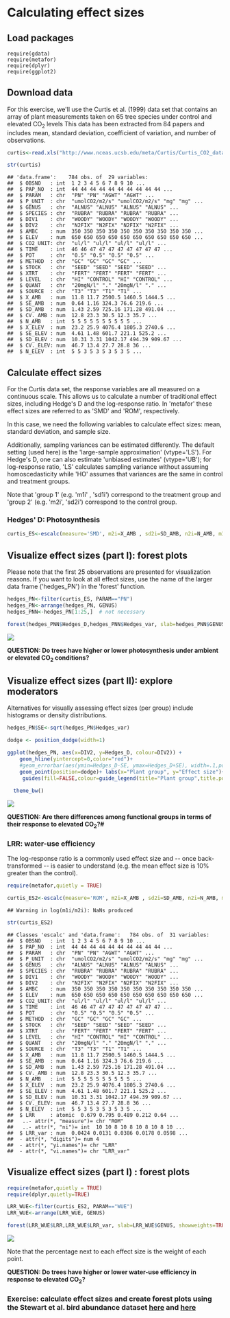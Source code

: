 Calculating effect sizes
================

Load packages
-------------

    require(gdata)
    require(metafor)
    require(dplyr)
    require(ggplot2)

Download data
-------------

For this exercise, we'll use the Curtis et al. (1999) data set that contains an array of plant measurements taken on 65 tree species under control and elevated CO<sub>2</sub> levels This data has been extracted from 84 papers and includes mean, standard deviation, coefficient of variation, and number of observations.

``` r
curtis<-read.xls("http://www.nceas.ucsb.edu/meta/Curtis/Curtis_CO2_database.xls",as.is=TRUE,verbose=FALSE,sheet=1)

str(curtis)
```

    ## 'data.frame':    784 obs. of  29 variables:
    ##  $ OBSNO   : int  1 2 3 4 5 6 7 8 9 10 ...
    ##  $ PAP_NO  : int  44 44 44 44 44 44 44 44 44 44 ...
    ##  $ PARAM   : chr  "PN" "PN" "AGWT" "AGWT" ...
    ##  $ P_UNIT  : chr  "umolCO2/m2/s" "umolCO2/m2/s" "mg" "mg" ...
    ##  $ GENUS   : chr  "ALNUS" "ALNUS" "ALNUS" "ALNUS" ...
    ##  $ SPECIES : chr  "RUBRA" "RUBRA" "RUBRA" "RUBRA" ...
    ##  $ DIV1    : chr  "WOODY" "WOODY" "WOODY" "WOODY" ...
    ##  $ DIV2    : chr  "N2FIX" "N2FIX" "N2FIX" "N2FIX" ...
    ##  $ AMBC    : num  350 350 350 350 350 350 350 350 350 350 ...
    ##  $ ELEV    : num  650 650 650 650 650 650 650 650 650 650 ...
    ##  $ CO2_UNIT: chr  "ul/l" "ul/l" "ul/l" "ul/l" ...
    ##  $ TIME    : int  46 46 47 47 47 47 47 47 47 47 ...
    ##  $ POT     : chr  "0.5" "0.5" "0.5" "0.5" ...
    ##  $ METHOD  : chr  "GC" "GC" "GC" "GC" ...
    ##  $ STOCK   : chr  "SEED" "SEED" "SEED" "SEED" ...
    ##  $ XTRT    : chr  "FERT" "FERT" "FERT" "FERT" ...
    ##  $ LEVEL   : chr  "HI" "CONTROL" "HI" "CONTROL" ...
    ##  $ QUANT   : chr  "20mgN/l" "." "20mgN/l" "." ...
    ##  $ SOURCE  : chr  "T3" "T3" "T1" "T1" ...
    ##  $ X_AMB   : num  11.8 11.7 2500.5 1460.5 1444.5 ...
    ##  $ SE_AMB  : num  0.64 1.16 324.3 76.6 219.6 ...
    ##  $ SD_AMB  : num  1.43 2.59 725.16 171.28 491.04 ...
    ##  $ CV._AMB : num  12.8 23.3 30.5 12.3 35.7 ...
    ##  $ N_AMB   : int  5 5 5 5 5 5 5 5 5 5 ...
    ##  $ X_ELEV  : num  23.2 25.9 4076.4 1805.3 2740.6 ...
    ##  $ SE_ELEV : num  4.61 1.48 601.7 221.1 525.2 ...
    ##  $ SD_ELEV : num  10.31 3.31 1042.17 494.39 909.67 ...
    ##  $ CV._ELEV: num  46.7 13.4 27.7 28.8 36 ...
    ##  $ N_ELEV  : int  5 5 3 5 3 5 3 5 3 5 ...

Calculate effect sizes
----------------------

For the Curtis data set, the response variables are all measured on a continuous scale. This allows us to calculate a number of traditional effect sizes, including Hedge's D and the log-response ratio. In 'metafor' these effect sizes are referred to as 'SMD' and 'ROM', respectively.

In this case, we need the following variables to calculate effect sizes: mean, standard deviation, and sample size.

Additionally, sampling variances can be estimated differently. The default setting (used here) is the 'large-sample approximation' (vtype='LS'). For Hedge's D, one can also estimate 'unbiased estimates' (vtype='UB'); for log-response ratio, 'LS' calculates sampling variance without assuming homoscedasticity while 'HO' assumes that variances are the same in control and treatment groups.

Note that 'group 1' (e.g. 'm1i' , 'sd1i') correspond to the treatment group and 'group 2' (e.g. 'm2i', 'sd2i') correspond to the control group.

### Hedges' D: Photosynthesis

``` r
curtis_ES<-escalc(measure='SMD', m2i=X_AMB , sd2i=SD_AMB, n2i=N_AMB, m1i=X_ELEV, sd1i=SD_ELEV, n1i=N_ELEV, vtype='LS',var.names=c("Hedges_D","Hedges_var"),data=curtis)
```

Visualize effect sizes (part I): forest plots
---------------------------------------------

Please note that the first 25 observations are presented for visualization reasons. If you want to look at all effect sizes,
use the name of the larger data frame ('hedges\_PN') in the 'forest' function.

``` r
hedges_PN<-filter(curtis_ES, PARAM=="PN")
hedges_PN<-arrange(hedges_PN, GENUS)
hedges_PNN<-hedges_PN[1:25,]  # not necessary

forest(hedges_PNN$Hedges_D,hedges_PNN$Hedges_var, slab=hedges_PNN$GENUS, showweights=FALSE)
```

![](Day1_files/figure-markdown_github-ascii_identifiers/forestplot-1.png)

**QUESTION: Do trees have higher or lower photosynthesis under ambient or elevated CO<sub>2</sub> conditions?**

Visualize effect sizes (part II): explore moderators
----------------------------------------------------

Alternatives for visually assessing effect sizes (per group) include histograms or density distributions.

``` r
hedges_PN$SE<-sqrt(hedges_PN$Hedges_var)

dodge <- position_dodge(width=1)

ggplot(hedges_PN, aes(x=DIV2, y=Hedges_D, colour=DIV2)) + 
    geom_hline(yintercept=0,color="red")+
    #geom_errorbar(aes(ymin=Hedges_D-SE, ymax=Hedges_D+SE), width=.1,position=dodge) +
    geom_point(position=dodge)+ labs(x="Plant group", y="Effect size")+
     guides(fill=FALSE,colour=guide_legend(title="Plant group",title.position = "top"))+
  
  theme_bw()
```

![](Day1_files/figure-markdown_github-ascii_identifiers/forestplott-1.png)

**QUESTION: Are there differences among functional groups in terms of their response to elevated CO<sub>2</sub>?\#**

### LRR: water-use efficiency

The log-response ratio is a commonly used effect size and -- once back-transformed -- is easier to understand (e.g. the mean effect size is 10% greater than the control).

``` r
require(metafor,quietly = TRUE)

curtis_ES2<-escalc(measure='ROM', m2i=X_AMB , sd2i=SD_AMB, n2i=N_AMB, m1i=X_ELEV, sd1i=SD_ELEV, n1i=N_ELEV, vtype='LS',var.names=c("LRR","LRR_var"),data=curtis)
```

    ## Warning in log(m1i/m2i): NaNs produced

``` r
str(curtis_ES2)
```

    ## Classes 'escalc' and 'data.frame':   784 obs. of  31 variables:
    ##  $ OBSNO   : int  1 2 3 4 5 6 7 8 9 10 ...
    ##  $ PAP_NO  : int  44 44 44 44 44 44 44 44 44 44 ...
    ##  $ PARAM   : chr  "PN" "PN" "AGWT" "AGWT" ...
    ##  $ P_UNIT  : chr  "umolCO2/m2/s" "umolCO2/m2/s" "mg" "mg" ...
    ##  $ GENUS   : chr  "ALNUS" "ALNUS" "ALNUS" "ALNUS" ...
    ##  $ SPECIES : chr  "RUBRA" "RUBRA" "RUBRA" "RUBRA" ...
    ##  $ DIV1    : chr  "WOODY" "WOODY" "WOODY" "WOODY" ...
    ##  $ DIV2    : chr  "N2FIX" "N2FIX" "N2FIX" "N2FIX" ...
    ##  $ AMBC    : num  350 350 350 350 350 350 350 350 350 350 ...
    ##  $ ELEV    : num  650 650 650 650 650 650 650 650 650 650 ...
    ##  $ CO2_UNIT: chr  "ul/l" "ul/l" "ul/l" "ul/l" ...
    ##  $ TIME    : int  46 46 47 47 47 47 47 47 47 47 ...
    ##  $ POT     : chr  "0.5" "0.5" "0.5" "0.5" ...
    ##  $ METHOD  : chr  "GC" "GC" "GC" "GC" ...
    ##  $ STOCK   : chr  "SEED" "SEED" "SEED" "SEED" ...
    ##  $ XTRT    : chr  "FERT" "FERT" "FERT" "FERT" ...
    ##  $ LEVEL   : chr  "HI" "CONTROL" "HI" "CONTROL" ...
    ##  $ QUANT   : chr  "20mgN/l" "." "20mgN/l" "." ...
    ##  $ SOURCE  : chr  "T3" "T3" "T1" "T1" ...
    ##  $ X_AMB   : num  11.8 11.7 2500.5 1460.5 1444.5 ...
    ##  $ SE_AMB  : num  0.64 1.16 324.3 76.6 219.6 ...
    ##  $ SD_AMB  : num  1.43 2.59 725.16 171.28 491.04 ...
    ##  $ CV._AMB : num  12.8 23.3 30.5 12.3 35.7 ...
    ##  $ N_AMB   : int  5 5 5 5 5 5 5 5 5 5 ...
    ##  $ X_ELEV  : num  23.2 25.9 4076.4 1805.3 2740.6 ...
    ##  $ SE_ELEV : num  4.61 1.48 601.7 221.1 525.2 ...
    ##  $ SD_ELEV : num  10.31 3.31 1042.17 494.39 909.67 ...
    ##  $ CV._ELEV: num  46.7 13.4 27.7 28.8 36 ...
    ##  $ N_ELEV  : int  5 5 3 5 3 5 3 5 3 5 ...
    ##  $ LRR     : atomic  0.679 0.795 0.489 0.212 0.64 ...
    ##   ..- attr(*, "measure")= chr "ROM"
    ##   ..- attr(*, "ni")= int  10 10 8 10 8 10 8 10 8 10 ...
    ##  $ LRR_var : num  0.0424 0.0131 0.0386 0.0178 0.0598 ...
    ##  - attr(*, "digits")= num 4
    ##  - attr(*, "yi.names")= chr "LRR"
    ##  - attr(*, "vi.names")= chr "LRR_var"

Visualize effect sizes (part I) : forest plots
----------------------------------------------

``` r
require(metafor,quietly = TRUE)
require(dplyr,quietly=TRUE)

LRR_WUE<-filter(curtis_ES2, PARAM=="WUE")
LRR_WUE<-arrange(LRR_WUE, GENUS)

forest(LRR_WUE$LRR,LRR_WUE$LRR_var, slab=LRR_WUE$GENUS, showweights=TRUE)
```

![](Day1_files/figure-markdown_github-ascii_identifiers/forestplot2-1.png)

Note that the percentage next to each effect size is the weight of each point.

**QUESTION: Do trees have higher or lower water-use efficiency in response to elevated CO<sub>2</sub>?**

### Exercise: calculate effect sizes and create forest plots using the Stewart et al. bird abundance dataset [here](https://www.dropbox.com/s/yxjlwvvy4eg9uuw/Stewart-2005.pdf?dl=0) and [here](https://www.dropbox.com/s/j1lxvu1f4gtnotv/Stewart_et_al_2007.pdf?dl=0)
